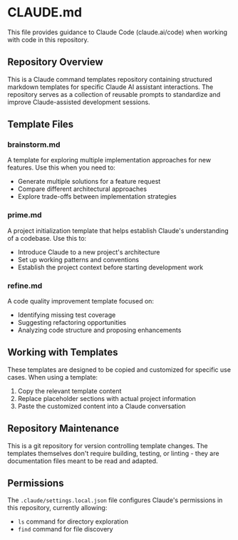 # CLAUDE.md

This file provides guidance to Claude Code (claude.ai/code) when working with code in this repository.

## Repository Overview

This is a Claude command templates repository containing structured markdown templates for specific Claude AI assistant interactions. The repository serves as a collection of reusable prompts to standardize and improve Claude-assisted development sessions.

## Template Files

### brainstorm.md
A template for exploring multiple implementation approaches for new features. Use this when you need to:
- Generate multiple solutions for a feature request
- Compare different architectural approaches
- Explore trade-offs between implementation strategies

### prime.md
A project initialization template that helps establish Claude's understanding of a codebase. Use this to:
- Introduce Claude to a new project's architecture
- Set up working patterns and conventions
- Establish the project context before starting development work

### refine.md
A code quality improvement template focused on:
- Identifying missing test coverage
- Suggesting refactoring opportunities
- Analyzing code structure and proposing enhancements

## Working with Templates

These templates are designed to be copied and customized for specific use cases. When using a template:
1. Copy the relevant template content
2. Replace placeholder sections with actual project information
3. Paste the customized content into a Claude conversation

## Repository Maintenance

This is a git repository for version controlling template changes. The templates themselves don't require building, testing, or linting - they are documentation files meant to be read and adapted.

## Permissions

The `.claude/settings.local.json` file configures Claude's permissions in this repository, currently allowing:
- `ls` command for directory exploration
- `find` command for file discovery